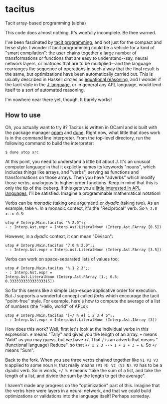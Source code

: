 # tacitus
Tacit array-based programming (alpha)

This code does almost nothing. It's woefully incomplete. Be thee warned.

I've been fascinated by [tacit programming](https://en.wikipedia.org/wiki/Tacit_programming), and not just for the compact and terse style. I wonder if tacit programming could be a vehicle for a kind of "smart compilation": the user chains together a large number of transformations or functions that are easy to understand--say, neural network layers, or matrices that are to be multiplied--and the language rearranges the sequence of operations in such a way that the final result is the same, but optimizations have been automatically carried out. This is usually described in Haskell circles as [equational reasoning](http://www-cs-students.stanford.edu/~blynn/haskell/eqreason.html), and I wonder if the tacit style in the [J language](https://www.jsoftware.com/#/), or in general any APL language, would lend itself to a sort of automated reasoning.

I'm nowhere near there yet, though. It barely works!

## How to use
Oh, you actually want to try it? Tacitus is written in OCaml and is built with the package manager [opam](https://opam.ocaml.org/) and [dune](https://dune.build/). Right now, what little that does work is in the command line interpreter. From the top-level directory, run the following command to build the interpreter:

```
$ dune utop src
```
At this point, you need to understand a little bit about J.  It's an unusual computer language in that it explictly names its keywords "nouns", which includes things like arrays, and "verbs", serving as functions and transformations on those arrays. Then you have "adverbs" which modify those verbs, analogous to higher-order functions. Keep in mind that this is only the tip of the iceberg. If this gets you a [little interested in APL languages](https://news.ycombinator.com/item?id=22831931), I'll be satisfied. Imagine a programmable mathematical notation!

Verbs can be _monadic_ (taking one argument) or _dyadic_ (taking two). As an example, take `%`. In a monadic context, it's the "Reciprocal" verb. So `% 2.0 <--> 0.5`:

```
utop # Interp.Main.tacitus "% 2.0";;
- : Interp.Ast.expr = Interp.Ast.LiteralNoun (Interp.Ast.FArray [0.5])
```

However, in a _dyadic_ context, it can mean "Divison":
```
utop # Interp.Main.tacitus "7.0 % 2.0";;
- : Interp.Ast.expr = Interp.Ast.LiteralNoun (Interp.Ast.FArray [3.5])
```
Verbs can work on space-separated lists of values too:
```
utop # Interp.Main.tacitus "% 1 2 3";;
- : Interp.Ast.expr =
Interp.Ast.LiteralNoun (Interp.Ast.FArray [1.; 0.5; 0.333333333333333315])
```
So far this seems like a simple Lisp-esque applicative order for execution. But J supports a wonderful concept called _forks_ which encourage the tacit "point-free" style. For example, here's how to compute the average of a list of numbers (the "Hello, world" of APLs):

```
utop # Interp.Main.tacitus "[+/ % #] 1 2 3 4 5";;
- : Interp.Ast.expr = Interp.Ast.LiteralNoun (Interp.Ast.IArray [3])
```
How does this work? Well, first let's look at the individual verbs in this expression. `#` means "Tally" and gives you the length of an array. `+` means "Add" as you may guess, but we have `+/`. That `/` is an adverb that means "(functional language) Reduce". so that `+/ 1 2 3 --> 1 + 2 + 3 = 6`. So `+/` means "Sum".

Back to the fork. When you see three verbs chained together like `V1 V2 V3 N` applied to some noun `N`, that really means `(V1 N) V2 (V3 N)`. `V2` has to be a dyadic verb. So in words, `+/ % #` means "take the sum of a list, and take the length of a list, and divide the sum by the length to get the average".

I haven't made any progress on the "optimization" part of this. Imagine that the verbs here were layers in a neural network, and that we could build optimizations or validations into the language itself! Perhaps someday.
